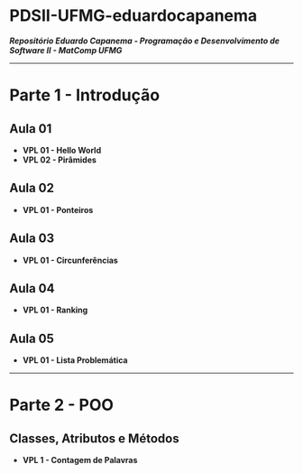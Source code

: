 # PDSII-UFMG-eduardocapanema
***Repositório Eduardo Capanema - Programação e Desenvolvimento de Software II - MatComp UFMG***

---
# Parte 1 - Introdução

## Aula 01
* **VPL 01 - Hello World**
* **VPL 02 - Pirâmides**

## Aula 02
* **VPL 01 - Ponteiros**

## Aula 03
* **VPL 01 - Circunferências**

## Aula 04
* **VPL 01 - Ranking**

## Aula 05
* **VPL 01 - Lista Problemática**

---
# Parte 2 - POO

## Classes, Atributos e Métodos
* **VPL 1 - Contagem de Palavras**